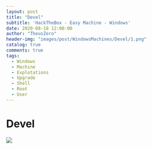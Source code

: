 ```yaml
---
layout: post
title: "Devel"
subtitle: 'HackTheBox - Easy Machine - Windows'
date: 2020-08-18 12:00:00
author: "TheusZero"
header-img: "images/post/WindowsMachines/Devel/1.png"
catalog: true
comments: true
tags:
  - Windows
  - Machine
  - Explotations
  - Upgrade
  - Shell
  - Root
  - User
---
```


# Devel

![](/TheusZero/images/post/WindowsMachines/Devel/2.png)

